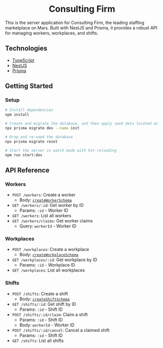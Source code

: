 <h1 align="center">Consulting Firm</h1>

This is the server application for Consulting Firm, the leading staffing marketplace on Mars. Built with NestJS and Prisma, it provides a robust API for managing workers, workplaces, and shifts.

## Technologies

- [TypeScript](https://www.typescriptlang.org/)
- [NestJS](https://docs.nestjs.com/)
- [Prisma](https://www.prisma.io/docs/concepts/components/prisma-client)

## Getting Started

### Setup

```bash
# Install dependencies
npm install

# Create and migrate the database, and then apply seed data located at `./prisma/seed`
npx prisma migrate dev --name init

# Drop and re-seed the database
npx prisma migrate reset

# Start the server in watch mode with hot-reloading
npm run start:dev
```

## API Reference

### Workers

- `POST /workers`: Create a worker
  - Body: [`createWorkerSchema`](./src/modules/workers/workers.schemas.ts)
- `GET /workers/:id`: Get worker by ID
  - Params: `:id` - Worker ID
- `GET /workers`: List all workers
- `GET /workers/claims`: Get worker claims
  - Query: `workerId` - Worker ID

### Workplaces

- `POST /workplaces`: Create a workplace
  - Body: [`createWorkplaceSchema`](./src/modules/workplaces/workplaces.schemas.ts)
- `GET /workplaces/:id`: Get workplace by ID
  - Params: `:id` - Workplace ID
- `GET /workplaces`: List all workplaces

### Shifts

- `POST /shifts`: Create a shift
  - Body: [`createShiftSchema`](./src/modules/shifts/shifts.schemas.ts)
- `GET /shifts/:id`: Get shift by ID
  - Params: `:id` - Shift ID
- `POST /shifts/:id/claim`: Claim a shift
  - Params: `:id` - Shift ID
  - Body: `workerId` - Worker ID
- `POST /shifts/:id/cancel`: Cancel a claimed shift
  - Params: `:id` - Shift ID
- `GET /shifts`: List all shifts
